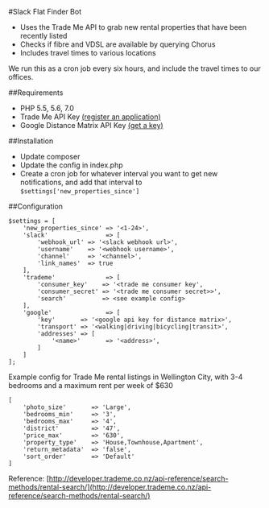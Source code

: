 #Slack Flat Finder Bot

* Uses the Trade Me API to grab new rental properties that have been recently listed
* Checks if fibre and VDSL are available by querying Chorus
* Includes travel times to various locations

We run this as a cron job every six hours, and include the travel times to our offices.

##Requirements
* PHP 5.5, 5.6, 7.0
* Trade Me API Key [(register an application)](https://www.trademe.co.nz/MyTradeMe/Api/RegisterNewApplication.aspx)
* Google Distance Matrix API Key [(get a key)](https://developers.google.com/maps/documentation/distance-matrix/start#get-a-key)

##Installation
* Update composer
* Update the config in index.php
* Create a cron job for whatever interval you want to get new notifications, and add that interval to `$settings['new_properties_since']`


##Configuration
```
$settings = [
    'new_properties_since' => '<1-24>',
    'slack'                => [
        'webhook_url' => '<slack webhook url>',
        'username'    => '<webhook username>',
        'channel'     => '<channel>',
        'link_names'  => true
    ],
    'trademe'              => [
        'consumer_key'    => '<trade me consumer key',
        'consumer_secret' => '<trade me consumer secret>>',
        'search'          => <see example config>
    ],
    'google'               => [
        'key'       => '<google api key for distance matrix>',
        'transport' => '<walking|driving|bicycling|transit>',
        'addresses' => [
            '<name>'       => '<address>',
        ]
    ]
];

```

Example config for Trade Me rental listings in Wellington City, with 3-4 bedrooms and a maximum rent per week of $630
```
[
    'photo_size'       => 'Large',
    'bedrooms_min'     => '3',
    'bedrooms_max'     => '4',
    'district'         => '47',
    'price_max'        => '630',
    'property_type'    => 'House,Townhouse,Apartment',
    'return_metadata'  => 'false',
    'sort_order'       => 'Default'
]
```
Reference: [http://developer.trademe.co.nz/api-reference/search-methods/rental-search/](http://developer.trademe.co.nz/api-reference/search-methods/rental-search/)
